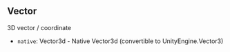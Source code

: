 ## Vector

3D vector / coordinate

- `native`: Vector3d - Native Vector3d (convertible to UnityEngine.Vector3)
